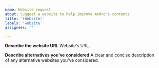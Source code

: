 ```yaml
---
name: Website request
about: Suggest a website to help improve Andro's contents
title: '(Website)'
labels: 'website'
assignees: ''

---
```


**Describe the website URL**
Website's URL.

**Describe alternatives you've considered**
A clear and concise description of any alternative websites you've considered.